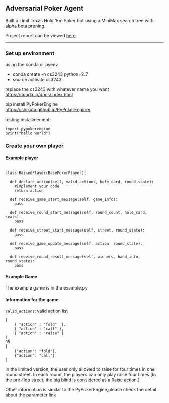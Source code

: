## Adversarial Poker Agent

Built a Limit Texas Hold 'Em Poker bot using a MiniMax search tree with alpha beta pruning.

Project report can be viewed [here](https://github.com/amrut-prabhu/poker-ai/blob/master/Poker02_Report.pdf).

---

### Set up environment
using the conda or pyenv

- conda create -n cs3243 python=2.7
- source activate cs3243

replace the cs3243 with whatever name you want
https://conda.io/docs/index.html

pip install PyPokerEngine  
https://ishikota.github.io/PyPokerEngine/



testing installmement:

```
import pypokerengine   
print("hello world")
```



### Create your own player
#### Example player

```

class RaisedPlayer(BasePokerPlayer):

  def declare_action(self, valid_actions, hole_card, round_state):
    #Implement your code
    return action

  def receive_game_start_message(self, game_info):
    pass

  def receive_round_start_message(self, round_count, hole_card, seats):
    pass

  def receive_street_start_message(self, street, round_state):
    pass

  def receive_game_update_message(self, action, round_state):
    pass

  def receive_round_result_message(self, winners, hand_info, round_state):
    pass
```
#### Example Game
The example game is in the example.py

#### Information for the game
```valid_actions```: vaild action list


```
[
    { "action" : "fold"  },
    { "action" : "call" },
    { "action" : "raise" }
]
OR 
[
    {"action": "fold"},
    {"action": "call"}
]
```

In the limited version, the user only allowed to raise for four times in one round street.
In each round, the players can only play raise four times.[In the pre-flop street, the big blind is considered as a Raise action.]

Other information is similar to the PyPokerEngine,please check the detail about the parameter [link](https://github.com/ishikota/PyPokerEngine/blob/master/AI_CALLBACK_FORMAT.md)
